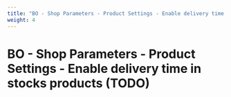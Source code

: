 ```yaml
---
title: "BO - Shop Parameters - Product Settings - Enable delivery time in stocks products (TODO)"
weight: 4
---
```


# BO - Shop Parameters - Product Settings - Enable delivery time in stocks products (TODO)
